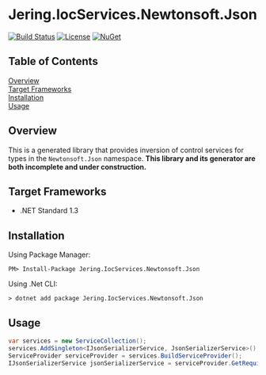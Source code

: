 # Jering.IocServices.Newtonsoft.Json
[![Build Status](https://dev.azure.com/JeremyTCD/IocServices.Newtonsoft.Json/_apis/build/status/IocServices.Newtonsoft.Json-CI?branchName=master)](https://dev.azure.com/JeremyTCD/IocServices.Newtonsoft.Json/_build/latest?definitionId=10?branchName=master)
[![License](https://img.shields.io/badge/license-Apache%202.0-blue.svg)](https://github.com/Pkcs11Interop/Pkcs11Interop/blob/master/LICENSE.md)
[![NuGet](https://img.shields.io/nuget/vpre/Jering.IocServices.Newtonsoft.Json.svg?label=nuget)](https://www.nuget.org/packages/Jering.IocServices.Newtonsoft.Json/)

## Table of Contents
[Overview](#overview)  
[Target Frameworks](#target-frameworks)  
[Installation](#installation)  
[Usage](#usage)  

## Overview
This is a generated library that provides inversion of control services for types in the `Newtonsoft.Json` namespace. **This library and its generator are both incomplete and under construction.**

## Target Frameworks
- .NET Standard 1.3
 
## Installation
Using Package Manager:
```
PM> Install-Package Jering.IocServices.Newtonsoft.Json
```
Using .Net CLI:
```
> dotnet add package Jering.IocServices.Newtonsoft.Json
```

## Usage
```csharp
var services = new ServiceCollection();
services.AddSingleton<IJsonSerializerService, JsonSerializerService>();
ServiceProvider serviceProvider = services.BuildServiceProvider();
IJsonSerializerService jsonSerializerService = serviceProvider.GetRequiredService<IJsonSerializerService>();
```
